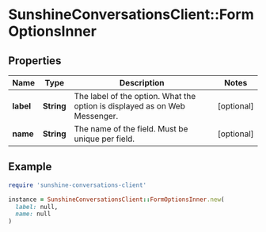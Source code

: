 # SunshineConversationsClient::FormOptionsInner

## Properties

| Name | Type | Description | Notes |
| ---- | ---- | ----------- | ----- |
| **label** | **String** | The label of the option. What the option is displayed as on Web Messenger. | [optional] |
| **name** | **String** | The name of the field. Must be unique per field. | [optional] |

## Example

```ruby
require 'sunshine-conversations-client'

instance = SunshineConversationsClient::FormOptionsInner.new(
  label: null,
  name: null
)
```

